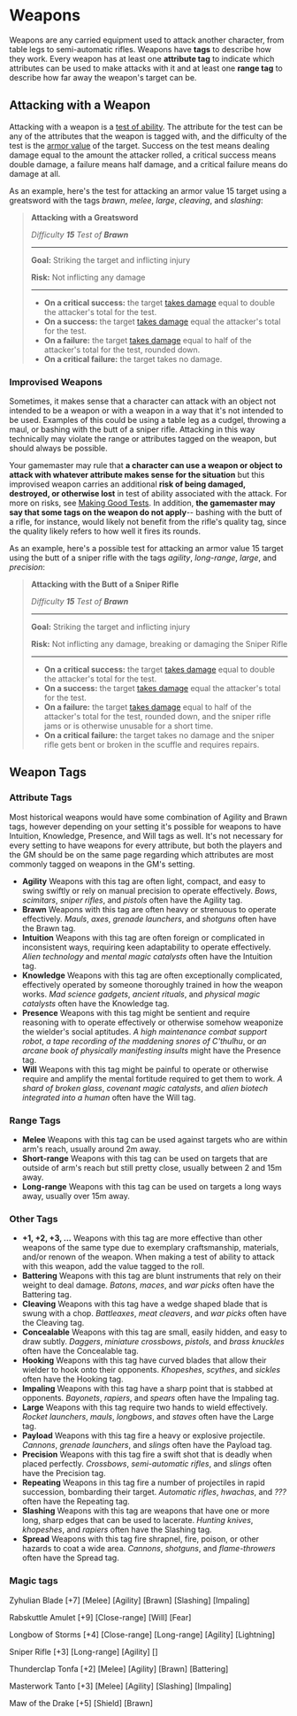 # Weapons

Weapons are any carried equipment used to attack another character, from table legs to semi-automatic rifles. Weapons have **tags** to describe how they work. Every weapon has at least one **attribute tag** to indicate which attributes can be used to make attacks with it and at least one **range tag** to describe how far away the weapon's target can be.



## Attacking with a Weapon

Attacking with a weapon is a [test of ability](/character/tests). The attribute for the test can be any of the attributes that the weapon is tagged with, and the difficulty of the test is the [armor value](/action/armor/) of the target. Success on the test means dealing damage equal to the amount the attacker rolled, a critical success means double damage, a failure means half damage, and a critical failure means do damage at all.

As an example, here's the test for attacking an armor value 15 target using a greatsword with the tags _brawn_, _melee_, _large_, _cleaving_, and _slashing_:

>  **Attacking with a Greatsword**
>
>  _Difficulty **15** Test of **Brawn**_
>
>  ****
>
>  **Goal:** Striking the target and inflicting injury
>
>  **Risk:** Not inflicting any damage <!-- TODO: Review, what really is the risk here? Is it really just not inflicting as much damage as hoped? -->
>
>  ****
>
>  * **On a critical success:** the target [takes damage](/character/damage_and_injuries) equal to double the attacker's total for the test.
>* **On a success:** the target [takes damage](/character/damage_and_injuries) equal the attacker's total for the test.
>  * **On a failure:** the target [takes damage](/character/damage_and_injuries) equal to half of the attacker's total for the test, rounded down.
>* **On a critical failure:** the target takes no damage.

### Improvised Weapons

Sometimes, it makes sense that a character can attack with an object not intended to be a weapon or with a weapon in a way that it's not intended to be used. Examples of this could be using a table leg as a cudgel, throwing a maul, or bashing with the butt of a sniper rifle. Attacking in this way technically may violate the range or attributes tagged on the weapon, but should always be possible.

Your gamemaster may rule that **a character can use a weapon or object to attack with whatever attribute makes sense for the situation** but this improvised weapon carries an additional **risk of being damaged, destroyed, or otherwise lost** in test of ability associated with the attack. For more on risks, see [Making Good Tests](/character/tests#Making%20Good%20Tests). In addition, **the gamemaster may say that some tags on the weapon do not apply**-- bashing with the butt of a rifle, for instance, would likely not benefit from the rifle's quality tag, since the quality likely refers to how well it fires its rounds.

As an example, here's a possible test for attacking an armor value 15 target using the butt of a sniper rifle with the tags _agility_, _long-range_, _large_, and _precision_:

>  **Attacking with the Butt of a Sniper Rifle**
>
>  _Difficulty **15** Test of **Brawn**_
>
>  ****
>
>  **Goal:** Striking the target and inflicting injury
>
>  **Risk:** Not inflicting any damage, breaking or damaging the Sniper Rifle <!-- TODO: Review, what really is the risk here? Is it really just not inflicting as much damage as hoped? -->
>
>  ****
>
>  * **On a critical success:** the target [takes damage](/character/damage_and_injuries) equal to double the attacker's total for the test.
>* **On a success:** the target [takes damage](/character/damage_and_injuries) equal the attacker's total for the test.
>  * **On a failure:** the target [takes damage](/character/damage_and_injuries) equal to half of the attacker's total for the test, rounded down, and the sniper rifle jams or is otherwise unusable for a short time.
>* **On a critical failure:** the target takes no damage and the sniper rifle gets bent or broken in the scuffle and requires repairs.



## Weapon Tags

### Attribute Tags

Most historical weapons would have some combination of Agility and Brawn tags, however depending on your setting it's possible for weapons to have Intuition, Knowledge, Presence, and Will tags as well. It's not necessary for every setting to have weapons for every attribute, but both the players and the GM should be on the same page regarding which attributes are most commonly tagged on weapons in the GM's setting.

* **Agility**
  Weapons with this tag are often light, compact, and easy to swing swiftly or rely on manual precision to operate effectively. _Bows_, _scimitars_, _sniper rifles_, and _pistols_ often have the Agility tag.
* **Brawn**
  Weapons with this tag are often heavy or strenuous to operate effectively. _Mauls_, _axes_, _grenade launchers_, and _shotguns_ often have the Brawn tag.
* **Intuition**
  Weapons with this tag are often foreign or complicated in inconsistent ways, requiring keen adaptability to operate effectively. _Alien technology_ and _mental magic catalysts_ often have the Intuition tag.
* **Knowledge**
  Weapons with this tag are often exceptionally complicated, effectively operated by someone thoroughly trained in how the weapon works. _Mad science gadgets_, _ancient rituals_, and _physical magic catalysts_ often have the Knowledge tag.
* **Presence**
  Weapons with this tag might be sentient and require reasoning with to operate effectively or otherwise somehow weaponize the wielder's social aptitudes. _A high maintenance combat support robot_, _a tape recording of the maddening snores of C'thulhu_, or _an arcane book of physically manifesting insults_ might have the Presence tag. 
* **Will**
  Weapons with this tag might be painful to operate or otherwise require and amplify the mental fortitude required to get them to work. _A shard of broken glass_, _covenant magic catalysts_, and _alien biotech integrated into a human_ often have the Will tag.

### Range Tags

* **Melee**
  Weapons with this tag can be used against targets who are within arm's reach, usually around 2m away.
* **Short-range**
  Weapons with this tag can be used on targets that are outside of arm's reach but still pretty close, usually between 2 and 15m away.
* **Long-range**
  Weapons with this tag can be used on targets a long ways away, usually over 15m away.

### Other Tags

* **+1, +2, +3, ...**
  Weapons with this tag are more effective than other weapons of the same type due to exemplary craftsmanship, materials, and/or renown of the weapon. When making a test of ability to attack with this weapon, add the value tagged to the roll. 
* **Battering**
  Weapons with this tag are blunt instruments that rely on their weight to deal damage. _Batons_, _maces_, and _war picks_ often have the Battering tag.
* **Cleaving**
  Weapons with this tag have a wedge shaped blade that is swung with a chop. _Battleaxes_, _meat cleavers_, and _war picks_ often have the Cleaving tag.
* **Concealable**
  Weapons with this tag are small, easily hidden, and easy to draw subtly. _Daggers_, _miniature crossbows_, _pistols_, and _brass knuckles_ often have the Concealable tag.
* **Hooking**
  Weapons with this tag have curved blades that allow their wielder to hook onto their opponents. _Khopeshes_, _scythes_, and _sickles_ often have the Hooking tag.
* **Impaling**
  Weapons with this tag have a sharp point that is stabbed at opponents. _Bayonets_, _rapiers_, and _spears_ often have the Impaling tag.
* **Large**
  Weapons with this tag require two hands to wield effectively. _Rocket launchers_, _mauls_, _longbows_, and _staves_ often have the Large tag.
* **Payload**
  Weapons with this tag fire a heavy or explosive projectile. _Cannons_, _grenade launchers_, and _slings_ often have the Payload tag.
* **Precision**
  Weapons with this tag fire a swift shot that is deadly when placed perfectly. _Crossbows_, _semi-automatic rifles_, and _slings_ often have the Precision tag.
* **Repeating**
  Weapons in this tag fire a number of projectiles in rapid succession, bombarding their target. _Automatic rifles_, _hwachas_, and _???_ often have the Repeating tag.
* **Slashing**
  Weapons with this tag are weapons that have one or more long, sharp edges that can be used to lacerate. _Hunting knives_, _khopeshes_, and _rapiers_ often have the Slashing tag.
* **Spread**
  Weapons with this tag fire shrapnel, fire, poison, or other hazards to coat a wide area. _Cannons_, _shotguns_, and _flame-throwers_ often have the Spread tag.

### Magic tags

<!-- Magic tags described here -->

Zyhulian Blade [+7] [Melee] [Agility] [Brawn] [Slashing] [Impaling] 

Rabskuttle Amulet [+9] [Close-range] [Will] [Fear]

Longbow of Storms [+4] [Close-range] [Long-range] [Agility] [Lightning]

Sniper Rifle [+3] [Long-range] [Agility] []

Thunderclap Tonfa [+2] [Melee] [Agility] [Brawn] [Battering]

Masterwork Tanto [+3] [Melee] [Agility] [Slashing] [Impaling]

Maw of the Drake [+5] [Shield] [Brawn]